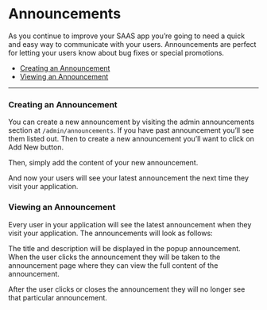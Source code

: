 # Announcements

As you continue to improve your SAAS app you’re going to need a quick and easy way to communicate with your users. Announcements are perfect for letting your users know about bug fixes or special promotions.

- [Creating an Announcement](#create-announcement)
- [Viewing an Announcement](#view-announcement)

---

<a name="create-announcement"></a>
### Creating an Announcement

You can create a new announcement by visiting the admin announcements section at `/admin/announcements`. If you have past announcement you’ll see them listed out. Then to create a new announcement you’ll want to click on Add New button.

Then, simply add the content of your new announcement.

And now your users will see your latest announcement the next time they visit your application.

<a name="view-announcement"></a>
### Viewing an Announcement

Every user in your application will see the latest announcement when they visit your application. The announcements will look as follows:

The title and description will be displayed in the popup announcement. When the user clicks the announcement they will be taken to the announcement page where they can view the full content of the announcement.

After the user clicks or closes the announcement they will no longer see that particular announcement.
